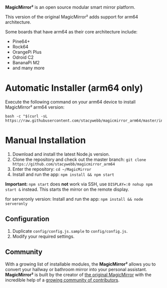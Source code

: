 **MagicMirror²** is an open source modular smart mirror platform.

This version of the original MagicMirror² adds support for arm64 architecture.

Some boards that have arm64 as their core architecture include:

- Pine64+
- Rock64
- OrangePi Plus
- Odroid C2
- BananaPi M2
- and many more

# Automatic Installer (arm64 only)

Execute the following command on your arm64 device to install MagicMirror² arm64 version:

```
bash -c "$(curl -sL https://raw.githubusercontent.com/stacywebb/magicmirror_arm64/master/installers/arm64.sh)"
```

# Manual Installation

1. Download and install the latest Node.js version.
2. Clone the repository and check out the master branch: `git clone https://github.com/stacywebb/magicmirror_arm64`
3. Enter the repository: `cd ~/MagicMirror`
4. Install and run the app: `npm install && npm start`

**Important:** `npm start` does **not** work via SSH, use `DISPLAY=:0 nohup npm start &` instead. This starts the mirror on the remote display.

for serveronly version: Install and run the app: `npm install && node serveronly`

## Configuration

1. Duplicate `config/config.js.sample` to `config/config.js`.
2. Modify your required settings.

## Community

With a growing list of installable modules, the **MagicMirror²** allows you to convert your hallway or bathroom mirror into your personal assistant. **MagicMirror²** is built by the creator of [the original MagicMirror](http://michaelteeuw.nl/tagged/magicmirror) with the incredible help of a [growing community of contributors](https://github.com/MichMich/MagicMirror/graphs/contributors).
